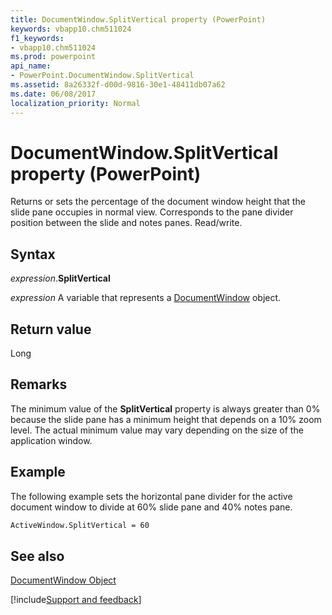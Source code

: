 ```yaml
---
title: DocumentWindow.SplitVertical property (PowerPoint)
keywords: vbapp10.chm511024
f1_keywords:
- vbapp10.chm511024
ms.prod: powerpoint
api_name:
- PowerPoint.DocumentWindow.SplitVertical
ms.assetid: 8a26332f-d00d-9816-30e1-48411db07a62
ms.date: 06/08/2017
localization_priority: Normal
---
```



# DocumentWindow.SplitVertical property (PowerPoint)

Returns or sets the percentage of the document window height that the slide pane occupies in normal view. Corresponds to the pane divider position between the slide and notes panes. Read/write.


## Syntax

_expression_.**SplitVertical**

_expression_ A variable that represents a [DocumentWindow](PowerPoint.DocumentWindow.md) object.


## Return value

Long


## Remarks

The minimum value of the  **SplitVertical** property is always greater than 0% because the slide pane has a minimum height that depends on a 10% zoom level. The actual minimum value may vary depending on the size of the application window.


## Example

The following example sets the horizontal pane divider for the active document window to divide at 60% slide pane and 40% notes pane.


```vb
ActiveWindow.SplitVertical = 60
```


## See also


[DocumentWindow Object](PowerPoint.DocumentWindow.md)

[!include[Support and feedback](~/includes/feedback-boilerplate.md)]
